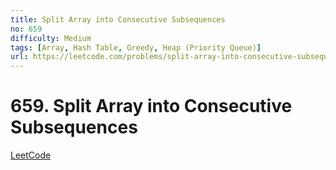 ```yaml
---
title: Split Array into Consecutive Subsequences
no: 659
difficulty: Medium
tags: [Array, Hash Table, Greedy, Heap (Priority Queue)]
url: https://leetcode.com/problems/split-array-into-consecutive-subsequences/
---
```


# 659. Split Array into Consecutive Subsequences

[LeetCode](https://leetcode.com/problems/split-array-into-consecutive-subsequences/)

